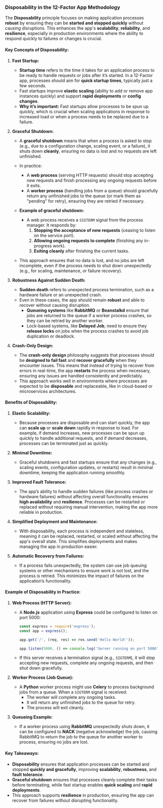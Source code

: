 ### **Disposability in the 12-Factor App Methodology**

The **Disposability** principle focuses on making application processes **robust** by ensuring they can be **started and stopped quickly** without causing disruptions. This enhances the app's **scalability**, **reliability**, and **resilience**, especially in production environments where the ability to respond quickly to failures or changes is crucial.

#### **Key Concepts of Disposability:**

1. **Fast Startup:**
   - **Startup time** refers to the time it takes for an application process to be ready to handle requests or jobs after it’s started. In a 12-Factor app, processes should aim for **quick startup times**, typically just a few seconds.
   - Fast startups improve **elastic scaling** (ability to add or remove app instances quickly) and support **rapid deployments** or **config changes**.
   - **Why it’s important:** Fast startups allow processes to be spun up quickly, which is crucial when scaling applications in response to increased load or when a process needs to be replaced due to a failure.

2. **Graceful Shutdown:**
   - A **graceful shutdown** means that when a process is asked to stop (e.g., due to a configuration change, scaling event, or a failure), it shuts down **cleanly**, ensuring no data is lost and no requests are left unfinished.
   - In practice:
     - A **web process** (serving HTTP requests) should stop accepting new requests and finish processing any ongoing requests before it exits.
     - A **worker process** (handling jobs from a queue) should gracefully return any unfinished jobs to the queue (or mark them as "pending" for retry), ensuring they are retried if necessary.
   
   - **Example of graceful shutdown:**
     - A web process receives a `SIGTERM` signal from the process manager. It responds by:
       1. **Stopping the acceptance of new requests** (ceasing to listen on the service port).
       2. **Allowing ongoing requests to complete** (finishing any in-progress work).
       3. **Exiting cleanly** after finishing the current tasks.

   - This approach ensures that no data is lost, and no jobs are left incomplete, even if the process needs to shut down unexpectedly (e.g., for scaling, maintenance, or failure recovery).

3. **Robustness Against Sudden Death:**
   - **Sudden death** refers to unexpected process termination, such as a hardware failure or an unexpected crash.
   - Even in these cases, the app should remain **robust** and able to recover without causing disruption.
     - **Queueing systems** like **RabbitMQ** or **Beanstalkd** ensure that jobs are returned to the queue if a worker process crashes, so they can be retried by another worker.
     - Lock-based systems, like **Delayed Job**, need to ensure they **release locks** on jobs when the process crashes to avoid job duplication or deadlock.

4. **Crash-Only Design:**
   - The **crash-only design** philosophy suggests that processes should be **designed to fail fast** and **recover gracefully** when they encounter issues. This means that instead of trying to recover from errors in real-time, the app **restarts** the process when necessary, ensuring any issues are handled consistently and predictably.
   - This approach works well in environments where processes are expected to be **disposable** and replaceable, like in cloud-based or microservices architectures.

#### **Benefits of Disposability:**

1. **Elastic Scalability:**
   - Because processes are disposable and can start quickly, the app can **scale up** or **scale down** rapidly in response to load. For example, if demand increases, new processes can be spun up quickly to handle additional requests, and if demand decreases, processes can be terminated just as quickly.

2. **Minimal Downtime:**
   - Graceful shutdowns and fast startups ensure that any changes (e.g., scaling events, configuration updates, or restarts) result in minimal downtime, keeping the application running smoothly.

3. **Improved Fault Tolerance:**
   - The app’s ability to handle sudden failures (like process crashes or hardware failures) without affecting overall functionality ensures **high availability** and **resilience**. Processes can be restarted or replaced without requiring manual intervention, making the app more reliable in production.

4. **Simplified Deployment and Maintenance:**
   - With disposability, each process is independent and stateless, meaning it can be replaced, restarted, or scaled without affecting the app's overall state. This simplifies deployments and makes managing the app in production easier.

5. **Automatic Recovery from Failures:**
   - If a process fails unexpectedly, the system can use job queuing systems or other mechanisms to ensure work is not lost, and the process is retried. This minimizes the impact of failures on the application’s functionality.

#### **Example of Disposability in Practice:**

1. **Web Process (HTTP Server):**
   - A **Node.js** application using **Express** could be configured to listen on port 5000:
     ```javascript
     const express = require('express');
     const app = express();

     app.get('/', (req, res) => res.send('Hello World!'));

     app.listen(5000, () => console.log('Server running on port 5000'));
     ```
   - If this server receives a termination signal (e.g., `SIGTERM`), it will stop accepting new requests, complete any ongoing requests, and then shut down gracefully.

2. **Worker Process (Job Queue):**
   - A **Python** worker process might use **Celery** to process background jobs from a queue. When a `SIGTERM` signal is received:
     - The worker will complete any ongoing tasks.
     - It will return any unfinished jobs to the queue for retry.
     - The process will exit cleanly.

3. **Queueing Example:**
   - If a worker process using **RabbitMQ** unexpectedly shuts down, it can be configured to **NACK** (negative acknowledge) the job, causing RabbitMQ to return the job to the queue for another worker to process, ensuring no jobs are lost.

#### **Key Takeaways:**
- **Disposability** ensures that application processes can be started and stopped **quickly and gracefully**, improving **scalability**, **robustness**, and **fault tolerance**.
- **Graceful shutdown** ensures that processes cleanly complete their tasks before terminating, while fast startup enables **quick scaling** and **rapid deployments**.
- This approach supports **resilience** in production, ensuring the app can recover from failures without disrupting functionality.
